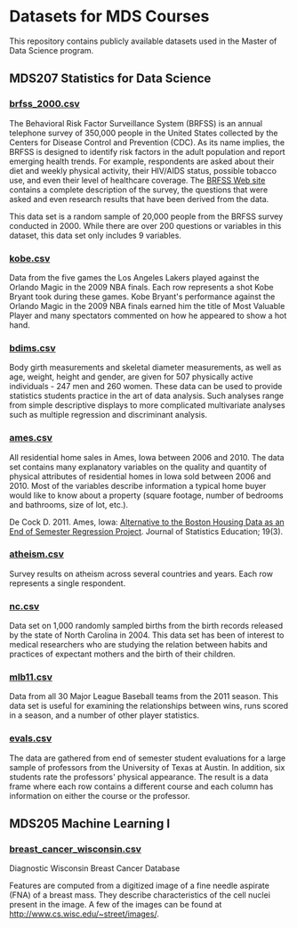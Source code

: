 # Datasets for MDS Courses

This repository contains publicly available datasets used in the Master of Data Science program.

## MDS207 Statistics for Data Science

### [brfss_2000.csv](https://www.openintro.org/book/statdata/?data=cdc)

The Behavioral Risk Factor Surveillance System (BRFSS) is an annual telephone survey of 350,000 people in the United States collected by the Centers for Disease Control and Prevention (CDC). As its name implies, the BRFSS is designed to identify risk factors in the adult population and report emerging health trends. For example, respondents are asked about their diet and weekly physical activity, their HIV/AIDS status, possible tobacco use, and even their level of healthcare coverage. The [BRFSS Web site](https://www.cdc.gov/brfss/) contains a complete description of the survey, the questions that were asked and even research results that have been derived from the data.

This data set is a random sample of 20,000 people from the BRFSS survey conducted in 2000. While there are over 200 questions or variables in this dataset, this data set only includes 9 variables.


### [kobe.csv](https://www.openintro.org/book/statdata/index.php?data=kobe)

Data from the five games the Los Angeles Lakers played against the Orlando Magic in the 2009 NBA finals. Each row represents a shot Kobe Bryant took during these games. Kobe Bryant's performance against the Orlando Magic in the 2009 NBA finals earned him the title of Most Valuable Player and many spectators commented on how he appeared to show a hot hand.


### [bdims.csv](https://www.openintro.org/book/statdata/index.php?data=bdims)

Body girth measurements and skeletal diameter measurements, as well as age, weight, height and gender, are given for 507 physically active individuals - 247 men and 260 women. These data can be used to provide statistics students practice in the art of data analysis. Such analyses range from simple descriptive displays to more complicated multivariate analyses such as multiple regression and discriminant analysis.

### [ames.csv](https://www.openintro.org/book/statdata/index.php?data=ames)

All residential home sales in Ames, Iowa between 2006 and 2010. The data set contains many explanatory variables on the quality and quantity of physical attributes of residential homes in Iowa sold between 2006 and 2010. Most of the variables describe information a typical home buyer would like to know about a property (square footage, number of bedrooms and bathrooms, size of lot, etc.).

De Cock D. 2011. Ames, Iowa: [Alternative to the Boston Housing Data as an End of Semester Regression Project](https://jse.amstat.org/v19n3/decock.pdf). Journal of Statistics Education; 19(3).

### [atheism.csv](https://www.openintro.org/book/statdata/index.php?data=atheism)

Survey results on atheism across several countries and years. Each row represents a single respondent.

### [nc.csv](https://www.openintro.org/book/statdata/index.php?data=nc)

Data set on 1,000 randomly sampled births from the birth records released by the state of North Carolina in 2004. This data set has been of interest to medical researchers who are studying the relation between habits and practices of expectant mothers and the birth of their children.

### [mlb11.csv](https://www.openintro.org/book/statdata/index.php?data=mlb11)

Data from all 30 Major League Baseball teams from the 2011 season. This data set is useful for examining the relationships between wins, runs scored in a season, and a number of other player statistics.

### [evals.csv](https://www.openintro.org/book/statdata/index.php?data=evals)

The data are gathered from end of semester student evaluations for a large sample of professors from the University of Texas at Austin. In addition, six students rate the professors' physical appearance. The result is a data frame where each row contains a different course and each column has information on either the course or the professor.


## MDS205 Machine Learning I

### [breast_cancer_wisconsin.csv](https://archive.ics.uci.edu/dataset/17/breast+cancer+wisconsin+diagnostic)

Diagnostic Wisconsin Breast Cancer Database

Features are computed from a digitized image of a fine needle aspirate (FNA) of a breast mass.  They describe characteristics of the cell nuclei present in the image. A few of the images can be found at http://www.cs.wisc.edu/~street/images/.

